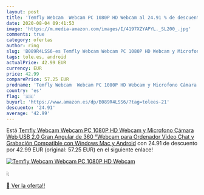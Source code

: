 ```yaml
---
layout: post
title: 'Temfly Webcam  Webcam PC 1080P HD Webcam al 24.91 % de descuento'
date: 2020-08-04 09:41:53
image: 'https://m.media-amazon.com/images/I/4197XZYAPYL._SL200_.jpg'
comments: true
category: ofertas
author: ring
slug: 'B089R4LSS6-es Temfly Webcam Webcam PC 1080P HD Webcam y Microfono Cámara...'
tags: tole.es, android
actualPrice: 42.99 EUR
currency: EUR
price: 42.99
comparePrice: 57.25 EUR
prodname: 'Temfly Webcam  Webcam PC 1080P HD Webcam y Microfono Cámara Web USB 2.0 Gran Angular de 360 °Webcam para Ordenador  Video Chat y Grabación  Compatible con Windows  Mac y Android'
country: 'es'
flag: '🇪🇸'
buyurl: 'https://www.amazon.es/dp/B089R4LSS6/?tag=tolees-21'
descuento: '24.91'
average: '42.99'
---
```


Está [Temfly Webcam  Webcam PC 1080P HD Webcam y Microfono Cámara Web USB 2.0 Gran Angular de 360 °Webcam para Ordenador  Video Chat y Grabación  Compatible con Windows  Mac y Android](https://www.amazon.es/dp/B089R4LSS6/?tag=tolees-21) con 24.91 de descuento por 42.99 EUR (original: 57.25 EUR) en el siguiente enlace!

[![Temfly Webcam  Webcam PC 1080P HD Webcam](https://m.media-amazon.com/images/I/4197XZYAPYL._SL200_.jpg)](https://www.amazon.es/dp/B089R4LSS6/?tag=tolees-21)

ℹ️:


[🛒 Ver la oferta!!](https://www.amazon.es/dp/B089R4LSS6/?tag=tolees-21)
